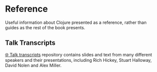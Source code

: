 # Reference

Useful information about Clojure presented as a reference, rather than guides as the rest of the book presents.


## Talk Transcripts

[:globe_with_meridians: Talk transcripts](https://github.com/matthiasn/talk-transcripts) repository contains slides and text from many different speakers and their presentations, including Rich Hickey, Stuart Halloway, David Nolen and Alex Miller.
